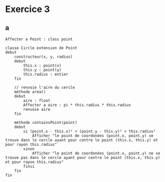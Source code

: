 # Exercice 3

## a

    Affecter a Point : class point

    classe Circle extension de Point
    debut
       	constructeur(x, y, radius)
       	debut
       	    this.x : point(x)
    		this.y : point(y)
       	    this.radius : entier
       	fin

       	// renvoie l'aire du cercle
    	méthode area()
    	debut
    		aire : float
    		Affecter a aire : pi * this.radius * this.radius
    		renvoie aire
    	fin

    	méthode containsPoint(point)
    	debut
    		si (point.x - this.x)² + (point.y - this.y)² < this.radius²
    			Afficher "le point de coordonées (point.x, point.y) se trouve dans le cercle ayant pour centre le point (this.x, this.y) et pour rayon this.radius"
    		sinon
    			Afficher "le point de coordonées (point.x, point.y) ne se trouve pas dans le cercle ayant pour centre le point (this.x, this.y) et pour rayon this.radius"
    		finsi
    	fin
    fin
